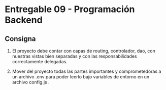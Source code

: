 # Entregable 09 - Programación Backend

## Consigna

1. El proyecto debe contar con capas de routing, controlador, dao, con nuestras vistas bien separadas y con las responsabilidades correctamente delegadas.

2. Mover del proyecto todas las partes importantes y comprometedoras a un archivo .env para poder leerlo bajo variables de entorno en un archivo config.js .
